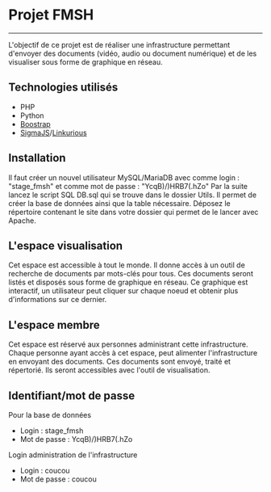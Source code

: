 # Projet FMSH
***

L'objectif de ce projet est de réaliser une infrastructure permettant d'envoyer des documents (vidéo, audio ou document numérique) et de les visualiser sous forme de graphique en réseau.

## Technologies utilisés

* PHP
* Python
* [Boostrap](https://getbootstrap.com/)
* [SigmaJS](https://www.sigmajs.org/)/[Linkurious](https://github.com/Linkurious/linkurious.js/tree/develop)  

## Installation

Il faut créer un nouvel utilisateur MySQL/MariaDB avec comme login : "stage_fmsh" et comme mot de passe : "YcqB)/)HRB7(.hZo"
Par la suite lancez le script SQL DB.sql qui se trouve dans le dossier Utils.
Il permet de créer la base de données ainsi que la table nécessaire.
Déposez le répertoire contenant le site dans votre dossier qui permet de le lancer avec Apache.

## L'espace visualisation

Cet espace est accessible à tout le monde. Il donne accès à un outil de recherche de documents par mots-clés pour tous. Ces documents seront listés et disposés sous forme de graphique en réseau.
Ce graphique est interactif, un utilisateur peut cliquer sur chaque noeud et obtenir plus d'informations sur ce dernier.

## L'espace membre

Cet espace est réservé aux personnes administrant cette infrastructure. Chaque personne ayant accès à cet espace, peut alimenter l'infrastructure en envoyant des documents.
Ces documents sont envoyé, traité et répertorié. Ils seront accessibles avec l'outil de visualisation.


## Identifiant/mot de passe

Pour la base de données
* Login : stage_fmsh
* Mot de passe : YcqB)/)HRB7(.hZo

Login administration de l'infrastructure
* Login : coucou
* Mot de passe : coucou
